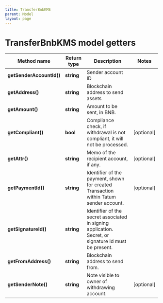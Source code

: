 ```yaml
---
title: TransferBnbKMS
parent: Model
layout: page
---
```


# TransferBnbKMS model getters

Method name | Return type | Description | Notes
------------ | ------------- | ------------- | -------------
**getSenderAccountId()** | **string** | Sender account ID |
**getAddress()** | **string** | Blockchain address to send assets |
**getAmount()** | **string** | Amount to be sent, in BNB. |
**getCompliant()** | **bool** | Compliance check, if withdrawal is not compliant, it will not be processed. | [optional]
**getAttr()** | **string** | Memo of the recipient account, if any. | [optional]
**getPaymentId()** | **string** | Identifier of the payment, shown for created Transaction within Tatum sender account. | [optional]
**getSignatureId()** | **string** | Identifier of the secret associated in signing application. Secret, or signature Id must be present. |
**getFromAddress()** | **string** | Blockchain address to send from. |
**getSenderNote()** | **string** | Note visible to owner of withdrawing account. | [optional]

